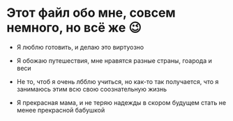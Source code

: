 # Этот файл обо мне, совсем немного, но всё же 😉

* Я люблю готовить, и делаю это виртуозно

* Я обожаю путешествия, мне нравятся разные страны, гоарода и веси

* Не то, чтоб я очень лбблю учиться, но как-то так получается, что я занимаюсь этим всю свою соознательную жизнь

* Я прекрасная мама, и не теряю надежды в скором будущем стать не менее прекрасной бабушкой




